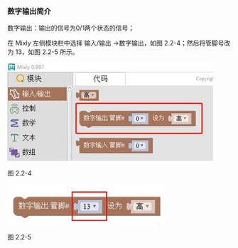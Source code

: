 ### 数字输出简介

数字输出：输出的信号为0/1两个状态的信号；

在 Mixly 左侧模块栏中选择 输入/输出 →数字输出，如图 2.2-4；然后将管脚号改为 13，如图 2.2-5 所示。

![img](/assets/image078.jpg)

图 2.2-4

![img](/assets/image080.jpg)

图 2.2-5